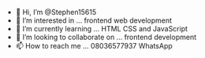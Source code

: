 - 👋 Hi, I’m @Stephen15615
- 👀 I’m interested in ... frontend web development
- 🌱 I’m currently learning ... HTML CSS and JavaScript
- 💞️ I’m looking to collaborate on ... frontend development
- 📫 How to reach me ... 08036577937 WhatsApp

<!---
Stephen15615/Stephen15615 is a ✨ special ✨ repository because its `README.md` (this file) appears on your GitHub profile.
You can click the Preview link to take a look at your changes.
--->
